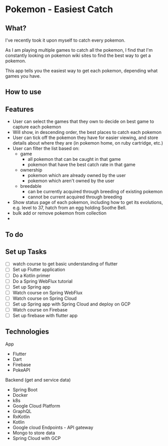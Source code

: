 # Pokemon - Easiest Catch

## What?
I've recently took it upon myself to catch every pokemon.

As I am playing multiple games to catch all the pokemon, I find that I'm constantly looking on pokemon wiki sites to find the best way to get a pokemon.

This app tells you the easiest way to get each pokemon, depending what games you have.

## How to use

## Features
- User can select the games that they own to decide on best game to capture each pokemon
- Will show, in descending order, the best places to catch each pokemon
- User can tick off the pokemon they have for easier viewing, and store details about where they are (in pokemon home, on ruby cartridge, etc.)
- User can filter the list based on:
    - game
        - all pokemon that can be caught in that game
        - pokemon that have the best catch rate in that game
    - ownership
        - pokemon which are already owned by the user
        - pokemon which aren't owned by the user
    - breedable
        - can be currently acquired through breeding of existing pokemon
        - cannot be current acquired through breeding
- Show status page of each pokemon, including how to get its evolutions, e.g. level to 37, hatch from an egg holding Soothe Bell.
- bulk add or remove pokemon from collection
- 
    

## To do
## Set up Tasks
- [ ] watch course to get basic understanding of flutter
- [ ] Set up Flutter application
- [ ] Do a Kotlin primer
- [ ] Do a Spring WebFlux tutorial
- [ ] Set up Spring app
- [ ] Watch course on Spring WebFlux
- [ ] Watch course on Spring Cloud
- [ ] Set up Spring app with Spring Cloud and deploy on GCP
- [ ] Watch course on Firebase
- [ ] Set up firebase with flutter app

## Technologies
App
- Flutter
- Dart
- Firebase
- PokeAPI

Backend (get and service data)
- Spring Boot
- Docker
- k8s
- Google Cloud Platform
- GraphQL
- RxKotlin
- Kotlin
- Google cloud Endpoints - API gateway
- Mongo to store data 
- Spring Cloud with GCP